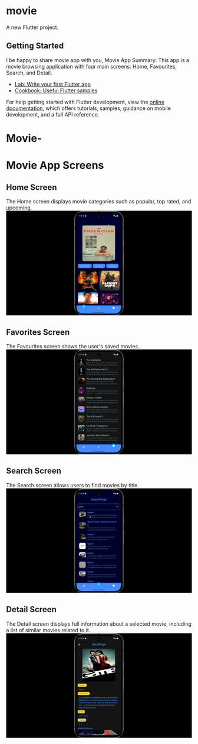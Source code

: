 # movie

A new Flutter project.

## Getting Started
I be happy to share movie app with you, Movie App Summary:
This app is a movie browsing application with four main screens: Home, Favourites, Search, and Detail.

- [Lab: Write your first Flutter app](https://docs.flutter.dev/get-started/codelab)
- [Cookbook: Useful Flutter samples](https://docs.flutter.dev/cookbook)

For help getting started with Flutter development, view the
[online documentation](https://docs.flutter.dev/), which offers tutorials,
samples, guidance on mobile development, and a full API reference.
# Movie-

# Movie App Screens

## Home Screen
The Home screen displays movie categories such as popular, top rated, and upcoming.
![Homepage](https://github.com/mohamedatantawy/Movie-/raw/main/asset/image/Movies%20%26%20TV%202025-07-15%206_08_14%20PM.png)

## Favorites Screen
The Favourites screen shows the user's saved movies.
![Favorite page](https://github.com/mohamedatantawy/Movie-/raw/main/asset/image/Movies%20%26%20TV%202025-07-15%206_09_29%20PM.png)

## Search Screen
The Search screen allows users to find movies by title.
![Search page](https://github.com/mohamedatantawy/Movie-/raw/main/asset/image/Movies%20%26%20TV%202025-07-15%206_11_25%20PM.png)

## Detail Screen
The Detail screen displays full information about a selected movie, including a list of similar movies related to it.
![Detail page](https://github.com/mohamedatantawy/Movie-/raw/main/asset/image/Movies%20%26%20TV%202025-07-15%206_11_42%20PM.png)
